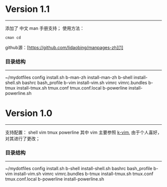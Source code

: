 
# Version 1.1
------
添加了 中文 man 手册支持；
使用方法：
```shell
cman cd
```
github源：[https://github.com/lidaobing/manpages-zh][1]

### 目录结构
----
~/mydotfiles
	config
	install.sh
	b-man-zh
		install-man-zh
    b-shell
        install-shell.sh
        bashrc
        bash_profile
    b-vim
        install-vim.sh
        vimrc
        vimrc.bundles
    b-tmux
        install-tmux.sh
        tmux.conf
        tmux.conf.local
    b-powerline
        install-powerline.sh

[1]: https://github.com/lidaobing/manpages-zh

# Version 1.0
--------
支持配置：
 shell
 vim
 tmux
 powerline
其中 vim 主要参照 [k-vim][2], 由于个人喜好，对其进行了更改；
### 目录结构
----
~/mydotfiles
	config
	install.sh
    b-shell
        install-shell.sh
        bashrc
        bash_profile
    b-vim
        install-vim.sh
        vimrc
        vimrc.bundles
    b-tmux
        install-tmux.sh
        tmux.conf
        tmux.conf.local
    b-powerline
        install-powerline.sh

[2]: https://github.com/wklken/k-vim
